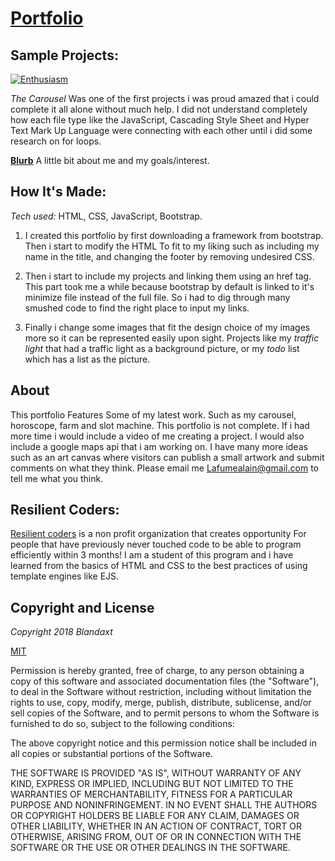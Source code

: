 # [Portfolio](http://www.alainlafume.website/)


 <!-- [Bootstrap](http://getbootstrap.com/) created by [Start Bootstrap](http://startbootstrap.com/). The theme features multiple content sections with an off canvas navigation menu. -->

## Sample Projects:

[![Enthusiasm](http://alain-lafume.bitballoon.com/carousel/image/image1.jpg)](http://alain-lafume.bitballoon.com/carousel/index.html)

*The Carousel* Was one of the first projects i was proud amazed that i could complete it all alone without much help. I did not understand completely how each file type like the JavaScript, Cascading Style Sheet and Hyper Text Mark Up Language were connecting with each other until i did some research on for loops.

**[Blurb](http://alain-lafume.bitballoon.com/blurb/)**
A little bit about me and my goals/interest.


## How It's Made:

*Tech used:* HTML, CSS, JavaScript, Bootstrap.

1. I created this portfolio by first downloading a framework from bootstrap. Then i start to modify the HTML To fit to my liking such as including my name in the title, and changing the footer by removing undesired CSS.

2. Then i start to include my projects and linking them using an href tag. This part took me a while because bootstrap by default is linked to it's minimize file instead of the full file. So i had to dig through many smushed code to find the right place to input my links.

3. Finally i change some images that fit the design choice of my images more so it can be represented easily upon sight. Projects like my *traffic light* that had a traffic light as a background picture, or my *todo* list which has a list as the picture.  

## About
This portfolio Features Some of my latest work. Such as my carousel, horoscope, farm and slot machine. This portfolio is not complete. If i had more time i would include a video of me creating a project. I would also include a google maps api that i am working on. I have many more ideas such as an art canvas where visitors can publish a small artwork and submit comments on what they think. Please email me Lafumealain@gmail.com to tell me what you think.


## Resilient Coders:
[Resilient coders](https://www.resilientcoders.org/lab) is a non profit organization that creates opportunity For people that have previously never touched code to be able to program efficiently within 3 months! I am a student of this program and i have learned from the basics of HTML and CSS to the best practices of using template engines like EJS.

## Copyright and License

*Copyright 2018 Blandaxt*

[MIT](https://libraries.mit.edu/scholarly/mit-open-access/)

Permission is hereby granted, free of charge, to any person obtaining a copy of this software and associated documentation files (the "Software"), to deal in the Software without restriction, including without limitation the rights to use, copy, modify, merge, publish, distribute, sublicense, and/or sell copies of the Software, and to permit persons to whom the Software is furnished to do so, subject to the following conditions:

The above copyright notice and this permission notice shall be included in all copies or substantial portions of the Software.

THE SOFTWARE IS PROVIDED "AS IS", WITHOUT WARRANTY OF ANY KIND, EXPRESS OR IMPLIED, INCLUDING BUT NOT LIMITED TO THE WARRANTIES OF MERCHANTABILITY, FITNESS FOR A PARTICULAR PURPOSE AND NONINFRINGEMENT. IN NO EVENT SHALL THE AUTHORS OR COPYRIGHT HOLDERS BE LIABLE FOR ANY CLAIM, DAMAGES OR OTHER LIABILITY, WHETHER IN AN ACTION OF CONTRACT, TORT OR OTHERWISE, ARISING FROM, OUT OF OR IN CONNECTION WITH THE SOFTWARE OR THE USE OR OTHER DEALINGS IN THE SOFTWARE.
